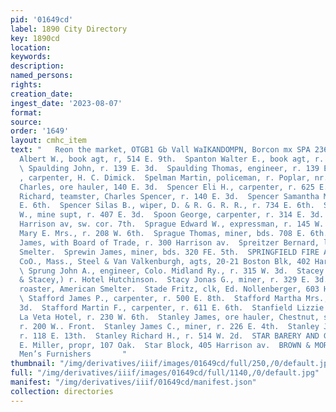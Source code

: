 ```yaml
---
pid: '01649cd'
label: 1890 City Directory
key: 1890cd
location: 
keywords: 
description: 
named_persons: 
rights: 
creation_date: 
ingest_date: '2023-08-07'
format: 
source: 
order: '1649'
layout: cmhc_item
text: "   Reon the market, OTGB1 Gb Vall WaIKANDOMPN, Borcon mx SPA 236 STA  Spanton
  Albert W., book agt, r, 514 E. 9th.  Spanton Walter E., book agt, r. 514 E. 9th.
  \ Spaulding John, r. 139 E. 3d.  Spaulding Thomas, engineer, r. 139 E. 3d.  Speer
  , carpenter, H. C. Dimick.  Spelman Martin, policeman, r. Poplar, nr. 18th.  Spencer
  Charles, ore hauler, 140 E. 3d.  Spencer Eli H., carpenter, r. 625 E. 4th.  Spencer
  Richard, teamster, Charles Spencer, r. 140 E. 3d.  Spencer Samantha Mrs., r. 734
  E. 6th.  Spencer Silas B., wiper, D. & R. G. R. R., r. 734 E. 6th.  Spensley Richard
  W., mine supt, r. 407 E. 3d.  Spoon George, carpenter, r. 314 E. 3d.  Sprague Block,
  Harrison av, sw. cor. 7th.  Sprague Edward W., expressman, r. 145 W. Chestnut.  Sprague
  Mary E. Mrs., r. 208 W. 6th.  Sprague Thomas, miner, bds. 708 E. 6th.  Spray Asa
  James, with Board of Trade, r. 300 Harrison av.  Spreitzer Bernard, lab, American
  Smelter.  Sprewin James, miner, bds. 320 FE. 5th.  SPRINGFIELD FIRE AND MARINE INSURANCE
  CoO., Mass., Steel & Van Valkenburgh, agts, 20-21 Boston Blk, 402 Har- rison av.
  \ Sprung John A., engineer, Colo. Midland Ry., r. 315 W. 3d.  Stacey Meck H., (Purnell
  & Stacey,) r. Hotel Hutchinson.  Stacy Jonas G., miner, r. 329 E. 3d.  Stacy Joseph,
  roaster, American Smelter.  Stade Fritz, clk, Ed. Nollenberger, 603 Harrison av.
  \ Stafford James P., carpenter, r. 500 E. 8th.  Stafford Martha Mrs., r. 421 E.
  3d.  Stafford Martin F., carpenter, r. 611 E. 6th.  Stanfield Lizzie B. Mrs., propr,
  La Veta Hotel, r. 230 W. 6th.  Stanley James, ore hauler, Chestnut, se. cor. Pine,
  r. 200 W.. Front.  Stanley James C., miner, r. 226 E. 4th.  Stanley Jesse M., conductor,
  r. 118 E. 13th.  Stanley Richard H., r. 514 W. 2d.  STAR BARERY AND GROCERY, John
  E. Miller, propr, 107 Oak.  Star Block, 405 Harrison av.  BROWN & MORGAN, ’::: «7.
  Men’s Furnishers       "
thumbnail: "/img/derivatives/iiif/images/01649cd/full/250,/0/default.jpg"
full: "/img/derivatives/iiif/images/01649cd/full/1140,/0/default.jpg"
manifest: "/img/derivatives/iiif/01649cd/manifest.json"
collection: directories
---
```

